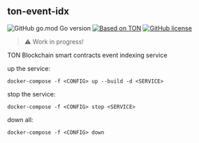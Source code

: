 ## ton-event-idx

![GitHub go.mod Go version](https://img.shields.io/github/go-mod/go-version/biton-dev/ton-event-idx)
[![Based on TON](https://img.shields.io/badge/Based%20on-TON-blue)](https://ton-blockchain.github.io/docs/tblkch.pdf)
[![GitHub license](https://img.shields.io/github/license/biton-dev/ton-event-idx)](https://github.com/biton-dev/ton-event-idx)

> :warning: Work in progress!

TON Blockchain smart contracts event indexing service

up the service:
```
docker-compose -f <CONFIG> up --build -d <SERVICE>
```

stop the service: 
```
docker-compose -f <CONFIG> stop <SERVICE>
```

down all:
```
docker-compose -f <CONFIG> down
```
